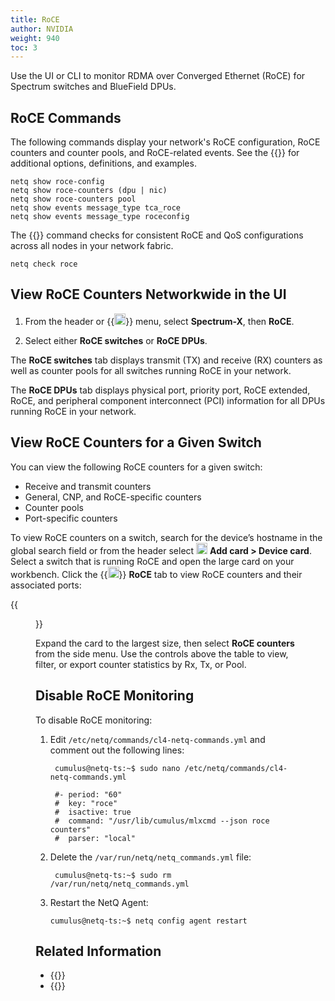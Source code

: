 ```yaml
---
title: RoCE
author: NVIDIA
weight: 940
toc: 3
---
```


Use the UI or CLI to monitor RDMA over Converged Ethernet (RoCE) for Spectrum switches and BlueField DPUs.

## RoCE Commands

The following commands display your network's RoCE configuration, RoCE counters and counter pools, and RoCE-related events. See the {{<link title="show/#netq-show-roce-config" text="command line reference">}} for additional options, definitions, and examples.

```
netq show roce-config 
netq show roce-counters (dpu | nic)
netq show roce-counters pool
netq show events message_type tca_roce
netq show events message_type roceconfig
```

The {{<link title="check/#netq check roce" text="netq check roce">}} command checks for consistent RoCE and QoS configurations across all nodes in your network fabric.

```
netq check roce
```

## View RoCE Counters Networkwide in the UI

1. From the header or {{<img src="https://icons.cumulusnetworks.com/01-Interface-Essential/03-Menu/navigation-menu.svg" height="18" width="18">}} menu, select **Spectrum-X**, then **RoCE**.

2. Select either **RoCE switches** or **RoCE DPUs**.

The **RoCE switches** tab displays transmit (TX) and receive (RX) counters as well as counter pools for all switches running RoCE in your network.

The **RoCE DPUs** tab displays physical port, priority port, RoCE extended, RoCE, and peripheral component interconnect (PCI) information for all DPUs running RoCE in your network.
## View RoCE Counters for a Given Switch

You can view the following RoCE counters for a given switch:

- Receive and transmit counters
- General, CNP, and RoCE-specific counters
- Counter pools
- Port-specific counters

To view RoCE counters on a switch, search for the device’s hostname in the global search field or from the header select <img src="https://icons.cumulusnetworks.com/44-Entertainment-Events-Hobbies/02-Card-Games/card-game-diamond.svg" height="18" width="18"/> **Add card&nbsp;<span aria-label="and then">></span> Device card**. Select a switch that is running RoCE and open the large card on your workbench. Click the {{<img src="/images/netq/roce-icon.svg" width="18px">}} **RoCE** tab to view RoCE counters and their associated ports:

{{<figure src="/images/netq/roce-l3-card-4.0.0.png" alt="switch card displaying list of ports" width="500">}}

Expand the card to the largest size, then select **RoCE counters** from the side menu. Use the controls above the table to view, filter, or export counter statistics by Rx, Tx, or Pool.

## Disable RoCE Monitoring

To disable RoCE monitoring:

1. Edit `/etc/netq/commands/cl4-netq-commands.yml` and comment out the following lines:

        cumulus@netq-ts:~$ sudo nano /etc/netq/commands/cl4-netq-commands.yml

        #- period: "60"
        #  key: "roce"
        #  isactive: true
        #  command: "/usr/lib/cumulus/mlxcmd --json roce counters"
        #  parser: "local"

1. Delete the `/var/run/netq/netq_commands.yml` file:

        cumulus@netq-ts:~$ sudo rm /var/run/netq/netq_commands.yml

1. Restart the NetQ Agent:

       cumulus@netq-ts:~$ netq config agent restart

## Related Information

- {{<link title="Threshold-Crossing Events Reference#roce" text="RoCE threshold-crossing events reference">}}
- {{<exlink url="https://docs.nvidia.com/networking-ethernet-software/cumulus-linux/Layer-1-and-Switch-Ports/Quality-of-Service/RDMA-over-Converged-Ethernet-RoCE/" text="RoCE and Cumulus Linux">}}
